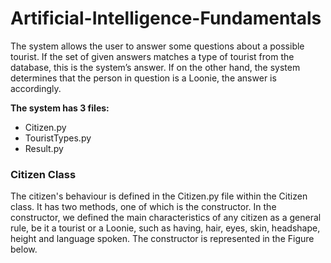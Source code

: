 # Artificial-Intelligence-Fundamentals

The system allows the user to answer some questions about a
possible tourist. If the set of given answers matches a type of tourist from the database, this
is the system’s answer. If on the other hand, the system determines that the person
in question is a Loonie, the answer is accordingly.

**The system has 3 files:**
- Citizen.py
- TouristTypes.py
- Result.py

### Citizen Class
The citizen's behaviour is defined in the Citizen.py file within the Citizen class. It has two methods, one of which is the constructor.
In the constructor, we defined the main characteristics of any citizen as a general rule, be it a tourist or a Loonie, 
such as having, hair, eyes, skin, headshape, height and language spoken.
The constructor is represented in the Figure below.

